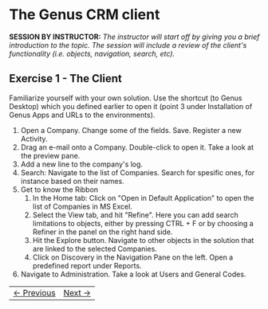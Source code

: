 # The Genus CRM client
**SESSION BY INSTRUCTOR:** *The instructor will start off by giving you a brief introduction to the topic. The session will include a review of the client's functionality (i.e. objects, navigation, search, etc).*

## Exercise 1 - The Client
Familiarize yourself with your own solution. Use the shortcut (to Genus Desktop) which you defined earlier to open it (point 3 under Installation of Genus Apps and URLs to the environments).

1. Open a Company. Change some of the fields. Save. Register a new Activity.
2. Drag an e-mail onto a Company. Double-click to open it. Take a look at the preview pane.
3. Add a new line to the company's log.
4. Search: Navigate to the list of Companies. Search for spesific ones, for instance based on their names.
5. Get to know the Ribbon
   1. In the Home tab: Click on "Open in Default Application" to open the list of Companies in MS Excel.
   2. Select the View tab, and hit "Refine". Here you can add search limitations to objects, either by pressing CTRL + F or by choosing a Refiner in the panel on the right hand side.
   3. Hit the Explore button. Navigate to other objects in the solution that are linked to the selected Companies.
   4. Click on Discovery in the Navigation Pane on the left. Open a predefined report under Reports.
6. Navigate to Administration. Take a look at Users and General Codes.


<table>
   <tr><td><a href="casedescription-genus-crm.md"><- Previous</a></td><td align="right"><a href="exercise-02-1.md">Next -></a></td></tr>
</table>
